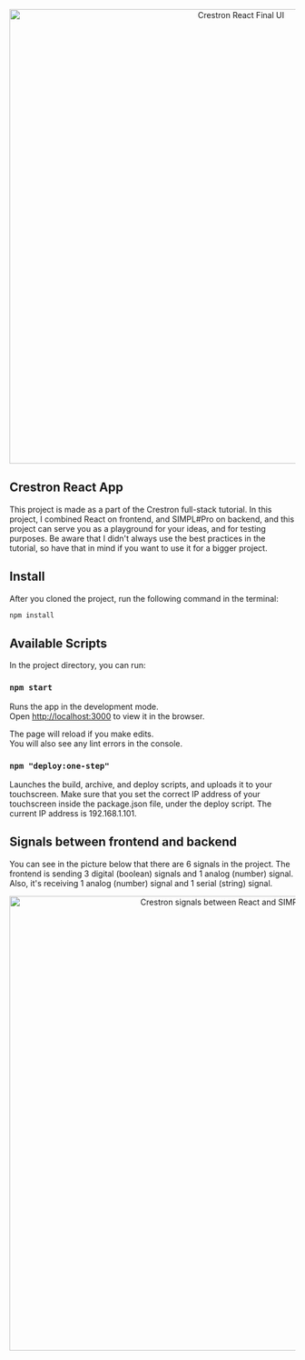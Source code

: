 <p align="center">
  <img src="./img/frontend.jpg" width="800px" align="center" alt="Crestron React Final UI"></img>
</p>

## Crestron React App

This project is made as a part of the Crestron full-stack tutorial.
In this project, I combined React on frontend, and SIMPL#Pro on backend, and this project can serve you as a playground for your ideas, and for testing purposes. 
Be aware that I didn't always use the best practices in the tutorial, so have that in mind if you want to use it for a bigger project.

## Install

After you cloned the project, run the following command in the terminal:

```bash
npm install
````

## Available Scripts

In the project directory, you can run:

### `npm start`

Runs the app in the development mode.\
Open [http://localhost:3000](http://localhost:3000) to view it in the browser.

The page will reload if you make edits.\
You will also see any lint errors in the console.

### `npm "deploy:one-step"`

Launches the build, archive, and deploy scripts, and uploads it to your touchscreen. Make sure that you set the correct IP address of your touchscreen inside the package.json file, under the deploy script. The current IP address is 192.168.1.101.

## Signals between frontend and backend

You can see in the picture below that there are 6 signals in the project. The frontend is sending 3 digital (boolean) signals and 1 analog (number) signal. Also, it's receiving 1 analog (number) signal and 1 serial (string) signal.

<p align="center">
  <img src="./img/signals.png" width="800px" align="center" alt="Crestron signals between React and SIMPL Sharp Pro"></img>
</p>

